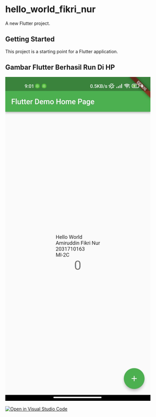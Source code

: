 # hello_world_fikri_nur

A new Flutter project.

## Getting Started

This project is a starting point for a Flutter application.

## Gambar Flutter Berhasil Run Di HP

![Screenshot Run Flutter di HP](gambar.jpeg)

[![Open in Visual Studio Code](https://classroom.github.com/assets/open-in-vscode-f059dc9a6f8d3a56e377f745f24479a46679e63a5d9fe6f495e02850cd0d8118.svg)](https://classroom.github.com/online_ide?assignment_repo_id=7039939&assignment_repo_type=AssignmentRepo)
